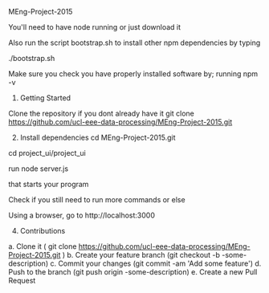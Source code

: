 MEng-Project-2015

You'll need to have node running or just download it

Also run the script bootstrap.sh to install other  npm dependencies by typing 

./bootstrap.sh

Make sure you check you have properly installed software by; running npm -v

1) Getting Started

Clone the repository if you dont already have it git clone https://github.com/ucl-eee-data-processing/MEng-Project-2015.git

2) Install dependencies cd MEng-Project-2015.git

cd project_ui/project_ui

run node server.js

that starts your program

Check if you still need to run more commands or else

Using a browser, go to http://localhost:3000

4) Contributions

a. Clone it ( git clone https://github.com/ucl-eee-data-processing/MEng-Project-2015.git ) b. Create your feature branch (git checkout -b -some-description) c. Commit your changes (git commit -am 'Add some feature') d. Push to the branch (git push origin -some-description) e. Create a new Pull Request

